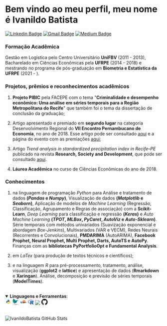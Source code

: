 # Bem vindo ao meu perfil, meu nome é Ivanildo Batista

[![Linkedin Badge](https://img.shields.io/badge/-LinkedIn-blue?style=flat-square&logo=Linkedin&logoColor=white&link=https://www.linkedin.com/in/karinnecristinapereira//)](https://www.linkedin.com/in/ivanildo-batista-da-silva-j%C3%BAnior-26201147/)
[![Gmail Badge](https://img.shields.io/badge/-Gmail-red?style=flat-square&logo=Gmail&logoColor=white&link=karinnecristinapereira@gmail.com)](ivanildo.batista13@gmail.com)
[![Medium Badge](https://img.shields.io/badge/-Medium-black?style=flat-square&logo=Medium&logoColor=white&link=https://medium.com/@ivanildo.batista13)](https://ivanildo-batista13.medium.com/)

### Formação Acadêmica

Gestão em Logística pelo Centro Universitário **UniFBV** (2011 - 2013), Bacharelado em Ciências Econômicas pela **UFRPE** (2014 - 2018) e mestrando no programa de pós-graduação em **Biometria e Estatística da UFRPE** (2021 - ). 

### Projetos, prêmios e reconhecimentos acadêmicos

1) **Projeto PIBIC** pela FACEPE com o tema "**Criminalidade e desempenho econômico: Uma análise em séries temporais para a Região Metropolitana do Recife**" que também foi o tema da dissertação de conclusão da graduação;

2)  Artigo apresentado e premiado em **segundo lugar** na categoria Desenvolvimento Regional do **VII Encontro Pernambucano de Economia**, no ano de 2018. Esse artigo pode ser consultado [aqui](https://coreconpe.gov.br/enpecon/viienpecon/artigos/sessao5/Criminalidade%20e%20desempenho%20econ%c3%b4mico%20Uma%20an%c3%a1lise%20em%20s%c3%a9ries%20temporais%20para%20a%20Regi%c3%a3o%20Metropolitana%20do%20Recife.pdf) e a página do evento com as premiações [aqui](https://coreconpe.gov.br/enpecon/viienpecon/index.html);

3) Artigo *Trend analysis in standardized precipitation index in Recife–PE* publicado na revista **Research, Society and Development**, que pode ser consultado [aqui](https://rsdjournal.org/index.php/rsd/article/view/17458).

3) **Láurea Acadêmica** no curso de Ciências Econômicas do ano de 2018.

### Conhecimentos

1) na linguagem de programação *Python* para Análise e tratamento de dados **(*Pandas* e *Numpy*)**, Visualização de dados **(*Matplotlib* e *Seaborn*)**, 
 Aplicação de modelos de *Machine Learning* (Regressão, Classificação, Agrupamento e Regras de associação) com a **Scikit-Learn**, *Deep Learning* para classificação e regressão **(*Keras*)** e  *Auto Machine Learning* **(*TPOT*, *MLBox*, *PyCaret*, *AutoViz* e *Auto-Sklearn*)**. Série temporais com métodos univariados (Suavização exponencial e abordagem *Box-Jenkins*), Multivariados (VAR e VECM), Redes Neurais (Recorrentes e Convolucionais), **PMDARIMA** (AutoARIMA), **Facebook Prophet, Neural Prophet, Multi Prophet, Darts, AutoTS e AutoPy**. Finanças com as **bibliotecas PyPortfolioOpt e Fundamental Analysis**.

2) em *LaTex* (para produção de textos técnicos e científicos);

3) e na linguagem *R* para pré-processamento, tratamento, análise, visualização (**ggplot2** e **lattice**) e apresentação de dados (**Rmarkdown** e **Xaringan**). Análise, decomposição e previsão de séries temporais (**ModelTimes**).

<br>

<details open>
 <summary><b>Linguagens e Ferramentas</b>:</summary>
<code><img height="20" src="https://raw.githubusercontent.com/github/explore/80688e429a7d4ef2fca1e82350fe8e3517d3494d/topics/python/python.png"></code>
<code><img height="20" src="https://raw.githubusercontent.com/github/explore/80688e429a7d4ef2fca1e82350fe8e3517d3494d/topics/latex/latex.png"></code>
<code><img height="20" src="https://raw.githubusercontent.com/github/explore/80688e429a7d4ef2fca1e82350fe8e3517d3494d/topics/scikit-learn/scikit-learn.png"></code>
 <code><img height="20" src="https://raw.githubusercontent.com/github/explore/80688e429a7d4ef2fca1e82350fe8e3517d3494d/topics/r/r.png"></code>
 <code><img height="20"  src="https://camo.githubusercontent.com/c096d2ce6476b582a4e63be2b7ff9f47c7c8ca8144e387b2b673de0117083312/68747470733a2f2f63646e2e6a7364656c6976722e6e65742f6e706d2f73696d706c652d69636f6e7340332e342e302f69636f6e732f70616e6461732e737667"></code>
  <code><img height="20" src="https://raw.githubusercontent.com/github/explore/78df643247d429f6cc873026c0622819ad797942/topics/github/github.png"></code>
</details>

<br>

![IvanildoBatista GitHub Stats](https://github-readme-stats.vercel.app/api?username=IvanildoBatista&show_icons=False)
